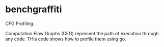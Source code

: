 # benchgraffiti

CFG Profiling.

Computation Flow Graphs (CFG) represent the path of execution through any code.
THis code shows how to profile them using go.

